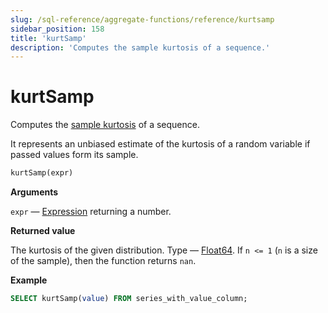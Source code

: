 ```yaml
---
slug: /sql-reference/aggregate-functions/reference/kurtsamp
sidebar_position: 158
title: 'kurtSamp'
description: 'Computes the sample kurtosis of a sequence.'
---
```


# kurtSamp

Computes the [sample kurtosis](https://en.wikipedia.org/wiki/Kurtosis) of a sequence.

It represents an unbiased estimate of the kurtosis of a random variable if passed values form its sample.

``` sql
kurtSamp(expr)
```

**Arguments**

`expr` — [Expression](/sql-reference/syntax#expressions) returning a number.

**Returned value**

The kurtosis of the given distribution. Type — [Float64](../../../sql-reference/data-types/float.md). If `n <= 1` (`n` is a size of the sample), then the function returns `nan`.

**Example**

``` sql
SELECT kurtSamp(value) FROM series_with_value_column;
```
